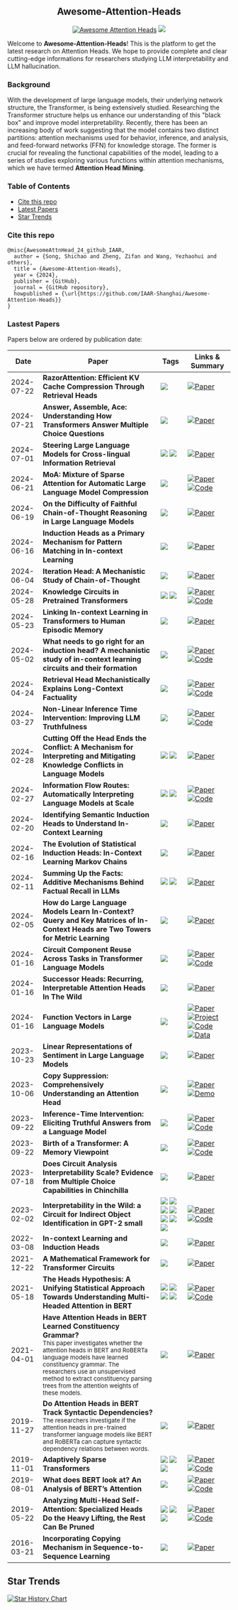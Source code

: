 ﻿<h2 align='center'> Awesome-Attention-Heads </h2>
<div align='center'>

[![Awesome Attention Heads](https://img.shields.io/static/v1?label=&message=Awesome+Attention+Heads&color=black&logo=awesomelists)](https://github.com/IAAR-Shanghai/Awesome-Attention-Heads) ![](https://img.shields.io/github/last-commit/IAAR-Shanghai/Awesome-Attention-Heads?color=green)

</div>

Welcome to **Awesome-Attention-Heads**! This is the platform to get the latest research on Attention Heads. We hope to provide complete and clear cutting-edge informations for researchers studying LLM interpretability and LLM hallucination.

### Background
With the development of large language models, their underlying network structure, the Transformer, is being extensively studied. Researching the Transformer structure helps us enhance our understanding of this "black box" and improve model interpretability. Recently, there has been an increasing body of work suggesting that the model contains two distinct partitions: attention mechanisms used for behavior, inference, and analysis, and feed-forward networks (FFN) for knowledge storage. The former is crucial for revealing the functional capabilities of the model, leading to a series of studies exploring various functions within attention mechanisms, which we have termed **Attention Head Mining**.

### Table of Contents
- [Cite this repo](#cite-this-repo)
- [Latest Papers](#lastest-papers)
- [Star Trends](#star-trends)

### Cite this repo
```
@misc{AwesomeAttnHead_24_github_IAAR,
  author = {Song, Shichao and Zheng, Zifan and Wang, Yezhaohui and others},
  title = {Awesome-Attention-Heads},
  year = {2024},
  publisher = {GitHub},
  journal = {GitHub repository},
  howpublished = {\url{https://github.com/IAAR-Shanghai/Awesome-Attention-Heads}}
}
```

### Lastest Papers
Papers below are ordered by publication date:

| Date | Paper | Tags | Links & Summary |
| --- | --- | --- | --- |
| 2024-07-22 | **RazorAttention: Efficient KV Cache Compression Through Retrieval Heads** | ![](https://img.shields.io/badge/Retrieval_Head-blue) | [![Paper](https://img.shields.io/badge/arXiv-Paper-%23D2691E?logo=arxiv)](https://arxiv.org/abs/2407.15891) |
| 2024-07-21 | **Answer, Assemble, Ace: Understanding How Transformers Answer Multiple Choice Questions** | ![](https://img.shields.io/badge/Answer_Head-blue) | [![Paper](https://img.shields.io/badge/arXiv-Paper-%23D2691E?logo=arxiv)](https://arxiv.org/abs/2407.15018) |
| 2024-07-01 | **Steering Large Language Models for Cross-lingual Information Retrieval** | ![](https://img.shields.io/badge/Accuracy_Head-blue) ![](https://img.shields.io/badge/Coherence_Head-blue) | [![Paper](https://img.shields.io/badge/SIGIR-Paper-%23D2691E)](https://dl.acm.org/doi/10.1145/3626772.3657819) |
| 2024-06-21 | **MoA: Mixture of Sparse Attention for Automatic Large Language Model Compression** | ![](https://img.shields.io/badge/Local--context_Head-blue) | [![Paper](https://img.shields.io/badge/arXiv-Paper-%23D2691E?logo=arxiv)](https://arxiv.org/abs/2406.14909) [![Code](https://img.shields.io/badge/GitHub-Code-brightgreen?logo=github)](https://github.com/thu-nics/MoA) |
| 2024-06-19 | **On the Difficulty of Faithful Chain-of-Thought Reasoning in Large Language Models** | ![](https://img.shields.io/badge/Faithfulness_Head-blue) | [![Paper](https://img.shields.io/badge/ICML-Paper-%23D2691E)](https://openreview.net/forum?id=3h0kZdPhAC) |
| 2024-06-16 | **Induction Heads as a Primary Mechanism for Pattern Matching in In-context Learning** | ![](https://img.shields.io/badge/Induction_Head-blue) | [![Paper](https://img.shields.io/badge/OpenReview-Paper-%23D2691E)](https://openreview.net/forum?id=np6hrTv7aW) |
| 2024-06-04 | **Iteration Head: A Mechanistic Study of Chain-of-Thought** | ![](https://img.shields.io/badge/Iteration_Head-blue) | [![Paper](https://img.shields.io/badge/arXiv-Paper-%23D2691E?logo=arxiv)](https://arxiv.org/abs/2406.02128) |
| 2024-05-28 | **Knowledge Circuits in Pretrained Transformers** | ![](https://img.shields.io/badge/Mover_Head-blue) ![](https://img.shields.io/badge/Relation_Head-blue) | [![Paper](https://img.shields.io/badge/arXiv-Paper-%23D2691E?logo=arxiv)](https://arxiv.org/abs/2405.17969) [![Code](https://img.shields.io/badge/GitHub-Code-brightgreen?logo=github)](https://github.com/zjunlp/KnowledgeCircuits) |
| 2024-05-23 | **Linking In-context Learning in Transformers to Human Episodic Memory** | ![](https://img.shields.io/badge/Induction_Head-blue) | [![Paper](https://img.shields.io/badge/arXiv-Paper-%23D2691E?logo=arxiv)](https://arxiv.org/abs/2405.14992) |
| 2024-05-02 | **What needs to go right for an induction head? A mechanistic study of in-context learning circuits and their formation** | ![](https://img.shields.io/badge/Induction_Head-blue) | [![Paper](https://img.shields.io/badge/ICML-Paper-%23D2691E)](https://openreview.net/forum?id=O8rrXl71D5) [![Code](https://img.shields.io/badge/GitHub-Code-brightgreen?logo=github)](https://github.com/aadityasingh/icl-dynamics) |
| 2024-04-24 | **Retrieval Head Mechanistically Explains Long-Context Factuality** | ![](https://img.shields.io/badge/Retrieval_Head-blue) | [![Paper](https://img.shields.io/badge/arXiv-Paper-%23D2691E?logo=arxiv)](https://arxiv.org/abs/2404.15574) [![Code](https://img.shields.io/badge/GitHub-Code-brightgreen?logo=github)](https://github.com/nightdessert/Retrieval_Head) |
| 2024-03-27 | **Non-Linear Inference Time Intervention: Improving LLM Truthfulness** | ![](https://img.shields.io/badge/Truthfulness_Head-blue)  | [![Paper](https://img.shields.io/badge/arXiv-Paper-%23D2691E?logo=arxiv)](https://arxiv.org/abs/2403.18680) [![Code](https://img.shields.io/badge/GitHub-Code-brightgreen?logo=github)](https://github.com/Samsung/NL-ITI) |
| 2024-02-28 | **Cutting Off the Head Ends the Conflict: A Mechanism for Interpreting and Mitigating Knowledge Conflicts in Language Models** | ![](https://img.shields.io/badge/Memory_Head-blue) ![](https://img.shields.io/badge/Context_Head-blue) | [![Paper](https://img.shields.io/badge/arXiv-Paper-%23D2691E?logo=arxiv)](https://arxiv.org/abs/2402.18154) |
| 2024-02-27 | **Information Flow Routes: Automatically Interpreting Language Models at Scale** | ![](https://img.shields.io/badge/Positional_Head-blue) ![](https://img.shields.io/badge/Subword_merging_Head-blue) | [![Paper](https://img.shields.io/badge/arXiv-Paper-%23D2691E?logo=arxiv)](https://arxiv.org/abs/2403.00824) [![Code](https://img.shields.io/badge/GitHub-Code-brightgreen?logo=github)](https://github.com/facebookresearch/llm-transparency-tool) |
| 2024-02-20 | **Identifying Semantic Induction Heads to Understand In-Context Learning** | ![](https://img.shields.io/badge/Induction_Head-blue)  | [![Paper](https://img.shields.io/badge/arXiv-Paper-%23D2691E?logo=arxiv)](https://arxiv.org/abs/2402.13055v1) |
| 2024-02-16 | **The Evolution of Statistical Induction Heads: In-Context Learning Markov Chains** | ![](https://img.shields.io/badge/Induction_Head-blue) | [![Paper](https://img.shields.io/badge/arXiv-Paper-%23D2691E?logo=arxiv)](https://arxiv.org/abs/2402.11004) |
| 2024-02-11 | **Summing Up the Facts: Additive Mechanisms Behind Factual Recall in LLMs** | ![](https://img.shields.io/badge/Mover_Head-blue) ![](https://img.shields.io/badge/Relation_Head-blue) | [![Paper](https://img.shields.io/badge/arXiv-Paper-%23D2691E?logo=arxiv)](https://www.arxiv.org/abs/2402.07321) |
| 2024-02-05 | **How do Large Language Models Learn In-Context? Query and Key Matrices of In-Context Heads are Two Towers for Metric Learning** | ![](https://img.shields.io/badge/In--Context_Head-blue) | [![Paper](https://img.shields.io/badge/arXiv-Paper-%23D2691E?logo=arxiv)](https://arxiv.org/abs/2402.02872) |
| 2024-01-16 | **Circuit Component Reuse Across Tasks in Transformer Language Models** | ![](https://img.shields.io/badge/Content_Gatherer_Head-blue) | [![Paper](https://img.shields.io/badge/ICLR-Paper-%23D2691E)](https://openreview.net/forum?id=fpoAYV6Wsk)  [![Code](https://img.shields.io/badge/GitHub-Code-brightgreen?logo=github)](https://github.com/jmerullo/circuit_reuse) 
| 2024-01-16 | **Successor Heads: Recurring, Interpretable Attention Heads In The Wild** | ![](https://img.shields.io/badge/Successor_Head-blue) | [![Paper](https://img.shields.io/badge/ICLR-Poster-%23D2691E)](https://openreview.net/forum?id=kvcbV8KQsi) |
| 2024-01-16 | **Function Vectors in Large Language Models** | ![](https://img.shields.io/badge/Function_Vector_Head-blue) | [![Paper](https://img.shields.io/badge/ICLR-Paper-%23D2691E)](https://openreview.net/forum?id=AwyxtyMwaG&noteId=6Qv7kx00La) [![Project](https://img.shields.io/badge/Git-Page-black?logo=internet-explorer)](https://functions.baulab.info/) [![Code](https://img.shields.io/badge/GitHub-Code-brightgreen?logo=github)](https://github.com/ericwtodd/function_vectors) [![Data](https://img.shields.io/badge/GitHub-Data-brightgreen?logo=github)](https://github.com/ericwtodd/function_vectors/tree/main/dataset_files) |
| 2023-10-23 | **Linear Representations of Sentiment in Large Language Models** | ![](https://img.shields.io/badge/Direct_effect_Head-blue) | [![Paper](https://img.shields.io/badge/arXiv-Paper-%23D2691E?logo=arxiv)](https://arxiv.org/abs/2310.15154) |
| 2023-10-06 | **Copy Suppression: Comprehensively Understanding an Attention Head** | ![](https://img.shields.io/badge/Copy_Suppression_Head-blue) | [![Paper](https://img.shields.io/badge/arXiv-Paper-%23D2691E?logo=arxiv)](https://arxiv.org/abs/2310.04625) [![Demo](https://img.shields.io/badge/Demo-View-purple?logo=internet-explorer)](https://copy-suppression.streamlit.app/) |
| 2023-09-22 | **Inference-Time Intervention: Eliciting Truthful Answers from a Language Model** | ![](https://img.shields.io/badge/Truthfulness_Head-blue) | [![Paper](https://img.shields.io/badge/NeurIPS-Paper-%23D2691E)](https://openreview.net/forum?id=aLLuYpn83y) [![Code](https://img.shields.io/badge/GitHub-Code-brightgreen?logo=github)](https://github.com/likenneth/honest_llama) |
| 2023-09-22 | **Birth of a Transformer: A Memory Viewpoint** | ![](https://img.shields.io/badge/Induction_Head-blue) | [![Paper](https://img.shields.io/badge/NeurIPS-Paper-%23D2691E)](https://openreview.net/forum?id=3X2EbBLNsk) [![Code](https://img.shields.io/badge/GitHub-Code-brightgreen?logo=github)](https://github.com/albietz/transformer-birth) |
| 2023-07-18 | **Does Circuit Analysis Interpretability Scale? Evidence from Multiple Choice Capabilities in Chinchilla** | ![](https://img.shields.io/badge/Correct_Letter_Head-blue) | [![Paper](https://img.shields.io/badge/arXiv-Paper-%23D2691E?logo=arxiv)](https://arxiv.org/abs/2307.09458) |
| 2023-02-02 | **Interpretability in the Wild: a Circuit for Indirect Object Identification in GPT-2 small** | ![](https://img.shields.io/badge/Induction_Head-blue)  ![](https://img.shields.io/badge/S--Inhibition_Head-blue) ![](https://img.shields.io/badge/Name_Mover_Head-blue) ![](https://img.shields.io/badge/Previous_Token_Head-blue) ![](https://img.shields.io/badge/Duplicate_Token_Head-blue) ![](https://img.shields.io/badge/Negative_Name_Mover_Head-blue) ![](https://img.shields.io/badge/Backup_Name_Mover_Head-blue) | [![Paper](https://img.shields.io/badge/ICLR-Paper-%23D2691E)](https://openreview.net/forum?id=NpsVSN6o4ul) [![Code](https://img.shields.io/badge/GitHub-Code-brightgreen?logo=github)](https://github.com/redwoodresearch/Easy-Transformer) |
| 2022-03-08 | **In-context Learning and Induction Heads** | ![](https://img.shields.io/badge/Induction_Head-blue) | [![Paper](https://img.shields.io/badge/Anthropic-Paper-%23D2691E)](https://transformer-circuits.pub/2022/in-context-learning-and-induction-heads/index.html) |
| 2021-12-22 | **A Mathematical Framework for Transformer Circuits** | ![](https://img.shields.io/badge/Induction_Head-blue) | [![Paper](https://img.shields.io/badge/Anthropic-Paper-%23D2691E)](https://transformer-circuits.pub/2021/framework/index.html) |
| 2021-05-18 | **The Heads Hypothesis: A Unifying Statistical Approach Towards Understanding Multi-Headed Attention in BERT** |  ![](https://img.shields.io/badge/Local_Head-blue)   ![](https://img.shields.io/badge/Syntactic_Head-blue)  ![](https://img.shields.io/badge/Delimiter_Head-blue)  ![](https://img.shields.io/badge/Block_Head-blue)    | [![Paper](https://img.shields.io/badge/AAAI-Paper-%23D2691E)](https://ojs.aaai.org/index.php/AAAI/article/view/17605) [![Code](https://img.shields.io/badge/GitHub-Code-brightgreen?logo=github)](https://github.com/iitmnlp/heads-hypothesis) |
| 2021-04-01 | **Have Attention Heads in BERT Learned Constituency Grammar?**<br><sub>This paper investigates whether the attention heads in BERT and RoBERTa language models have learned constituency grammar. The researchers use an unsupervised method to extract constituency parsing trees from the attention weights of these models.</sub> | ![](https://img.shields.io/badge/Constituency_grammar_inducing_Head-blue) | [![Paper](https://img.shields.io/badge/ACL-Paper-%23D2691E)](https://aclanthology.org/2021.eacl-srw.2/)|
| 2019-11-27 | **Do Attention Heads in BERT Track Syntactic Dependencies?**<br><sub>The researchers investigate if the attention heads in pre-trained transformer language models like BERT and RoBERTa can capture syntactic dependency relations between words.</sub> | ![](https://img.shields.io/badge/Syntactic_dependency_Head-blue) | [![Paper](https://img.shields.io/badge/arXiv-Paper-%23D2691E?logo=arxiv)](https://arxiv.org/abs/1911.12246) |
| 2019-11-01 | **Adaptively Sparse Transformers** | ![](https://img.shields.io/badge/Positional_Head-blue) ![](https://img.shields.io/badge/BPE--merging_Head-blue) ![](https://img.shields.io/badge/Interrogation_Head-blue) | [![Paper](https://img.shields.io/badge/EMNLP-Paper-%23D2691E)](https://aclanthology.org/D19-1223/) [![Code](https://img.shields.io/badge/GitHub-Code-brightgreen?logo=github)](https://github.com/deep-spin/entmax) |
| 2019-08-01 | **What does BERT look at? An Analysis of BERT’s Attention** |  ![](https://img.shields.io/badge/Syntactic_Head-blue)  | [![Paper](https://img.shields.io/badge/ACL-Paper-%23D2691E)](https://aclanthology.org/W19-4828/) [![Code](https://img.shields.io/badge/GitHub-Code-brightgreen?logo=github)](https://github.com/clarkkev/attention-analysis) |
| 2019-05-22 | **Analyzing Multi-Head Self-Attention: Specialized Heads Do the Heavy Lifting, the Rest Can Be Pruned** | ![](https://img.shields.io/badge/Positional_Head-blue) ![](https://img.shields.io/badge/Syntactic_Head-blue) ![](https://img.shields.io/badge/Rare_words_Head-blue) | [![Paper](https://img.shields.io/badge/ACL-Paper-%23D2691E)](https://aclanthology.org/P19-1580/) [![Code](https://img.shields.io/badge/GitHub-Code-brightgreen?logo=github)](https://github.com/lena-voita/the-story-of-heads) |
| 2016-03-21 | **Incorporating Copying Mechanism in Sequence-to-Sequence Learning** | ![](https://img.shields.io/badge/Retrieval_Head-blue)  | [![Paper](https://img.shields.io/badge/ACL-Paper-%23D2691E)](https://aclanthology.org/P16-1154/) |

## Star Trends

<a href="https://star-history.com/#IAAR-Shanghai/Awesome-Attention-Heads&Date">
  <picture>
    <source media="(prefers-color-scheme: dark)" srcset="https://api.star-history.com/svg?repos=IAAR-Shanghai/Awesome-Attention-Heads&type=Date&theme=dark" />
    <source media="(prefers-color-scheme: light)" srcset="https://api.star-history.com/svg?repos=IAAR-Shanghai/Awesome-Attention-Heads&type=Date" />
    <img alt="Star History Chart" src="https://api.star-history.com/svg?repos=IAAR-Shanghai/Awesome-Attention-Heads&type=Date" />
  </picture>
</a>